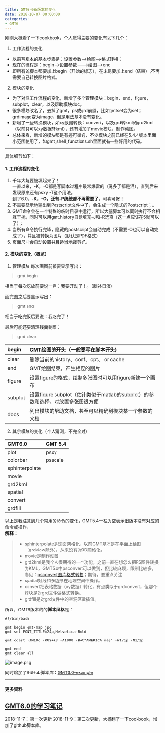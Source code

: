 ```yaml
---
title: GMT6-0新版本的变化
date: 2018-10-07 00:00:00
categories:
- GMT6
---
```

刚刚大概看了一下cookbook，个人觉得主要的变化有以下几个：  
1. 工作流程的变化  
- 以前写脚本的基本步骤是：设置参数-->绘图-->格式转换；  
- 现在的流程是：begin-->设置参数--->绘图-->end  
- 即所有的脚本都要加上begin（开始的标志），在末尾要加上end（结束）,不再需要自己转换图片格式。    
2. 模块的变化  
- 为了对应工作流程的变化，新增了多个管理模块：begin，end，figure，subplot，clear，以及帮助模块doc。  
- 很多模块改名了，去掉了gmt，ps或grd前缀，比如gmtset变为set；grdimage变为image，但是用法基本没有变化。
- 新增了一些转换模块，如xy数据转换：convert，以及grd转kml的grd2kml（以前只可以xy数据转kml），还有增加了movie模块，制作动图。   
- 总体来看，新增的模块都是有迹可循的，不少模块之前已经在5.4.4版本里面小范围使用了，如gmt_shell_functions.sh里面就有一些好用的代码。
 
---

具体细节如下：

#### 1. 工作流程的变化
1. 千年大坑要被填起来了！  
一直以来，-K，-O都是写脚本过程中最常爆雷的（说多了都是泪），直到后来发现原来还有psxy -T这个用法。  
到了6.0，**-K，-O，还有-P统统都不再需要了**，可喜可贺！  
2. 不需要显示地输出到Postscript文件中了，会生成一个隐式的Postscript；。
3. GMT命令会在一个特殊的临时目录中运行，所以大量脚本可以同时执行不会相互干扰，同时可以用gmt.history自动填充-J和-R选项（这一点应该在5就可以了）；
4. 当所有命令执行完毕，隐藏的postscript会自动完成（不需要-O也可以自动完成了），并且被转换为图片（默认是PDF格式）  
5. 页面尺寸会自动设置并且适当地裁剪好。

#### 2. 模块的变化（概览）
1.  管理模块
每次画图前都要显示写出：  
> gmt begin 

相当于每次吃放前要说一声：我要开动了！。（脑补日漫）  

画完图之后要显示写出：
> gmt end

相当于吃完饭后要说：我吃完了！

最后可能还要清理残羹剩菜：  
> gmt clear

begin  | GMT绘图的开头（一般要写在脚本开头)
| :------| :------
clear   |  删除当前的history、conf、cpt、 or cache
end  | GMT绘图结束，产生相应的图片
figure | 设置figure的格式，绘制多张图时可以用figure新建一个画布
subplot | 设置figure subplot（估计类似于matlab的subplot）的参数和选择，对放置多张图很方便
docs | 列出模块的帮助文档，甚至可以精确到模块某一个参数的文档
2. 其余模块的变化（个人猜测，不完全对）

GMT6.0 | GMT 5.4
| :------| :------
plot  | psxy
colorbar | psscale
sphinterpolate | 
movie |
grd2kml |
spatial |
convert |
grdfill |


以上是我注意到几个常用的命令的变化，GMT5.4一栏为空表示旧版本没有对应的命令或操作。  
**解释：**
> - sphinterpolate是球面网格化，以前GMT基本是在平面上绘图（grdview除外），从来没有对3D网格化。  
> - movie是制作动图  
> - grd2kml是我个人很期待的一个功能，之前一直在想怎么把PS图件转换为KML，GMT5.x中psconvert可以做到，但比较麻烦，限制比较多，参见：[psconvert图片格式转换](https://www.jianshu.com/p/913b52b99001)；期待，要重点关注  
> - spatial对线和多边形在地理空间中操作。    
> - convert把表格数据（xy数据）转化，有点类似于grdconvert，但那个模块是对grd文件做格式转换。  
> - grdfill是对grd文件中的空洞区做插值。  

所以，GMT6版本的的**脚本风格**是：
```
#!/bin/bash

gmt begin gmt-map jpg
gmt set FONT_TITLE=24p,Helvetica-Bold

gmt coast -JM10c -RUS+R3 -A1000 -B+t"AMERICA map" -W1/1p -N1/1p 

gmt end
gmt clear all
```
![image.png](https://upload-images.jianshu.io/upload_images/7955445-05882b23df02ecd1.png?imageMogr2/auto-orient/strip%7CimageView2/2/w/440 )

同时增加了GitHub脚本库：[GMT6.0-example](https://github.com/zhongpenggeo/GMT_demo/tree/master/GMT6)

---
#### 更多资料
**[GMT6.0的学习笔记](https://www.jianshu.com/p/ac52b407efa1)**
---
2018-11-7： 第一次更新
2018-11-9：第二次更新，大概翻了一下cookbook，增加了github脚本库。
